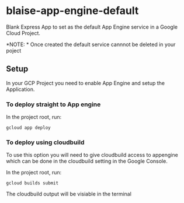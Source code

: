 # blaise-app-engine-default
Blank Express App to set as the default App Engine service in a Google Cloud Project.

*NOTE: * Once created the default service cannnot be deleted in your poject

## Setup

In your GCP Project you need to enable App Engine and setup the Application.

### To deploy straight to App engine 

In the project root, run:
```.shell
gcloud app deploy
```

### To deploy using cloudbuild
To use this option you will need to give cloudbuild access to appengine which can be done in the cloudbuild setting in the Google Console.

In the project root, run:
```.shell
gcloud builds submit
```
The cloudbuild output will be visiable in the terminal

